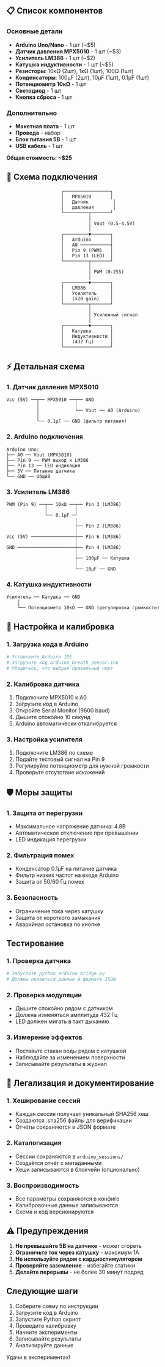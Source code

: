 
## 📋 Список компонентов

### Основные детали

- **Arduino Uno/Nano** - 1 шт (~$5)
- **Датчик давления MPX5010** - 1 шт (~$3)
- **Усилитель LM386** - 1 шт (~$2)
- **Катушка индуктивности** - 1 шт (~$5)
- **Резисторы**: 10кΩ (2шт), 1кΩ (1шт), 100Ω (1шт)
- **Конденсаторы**: 100µF (2шт), 10µF (1шт), 0.1µF (1шт)
- **Потенциометр 10кΩ** - 1 шт
- **Светодиод** - 1 шт
- **Кнопка сброса** - 1 шт

### Дополнительно

- **Макетная плата** - 1 шт
- **Провода** - набор
- **Блок питания 5В** - 1 шт
- **USB кабель** - 1 шт

**Общая стоимость: ~$25**

## 🔌 Схема подключения

```
                    ┌─────────────────┐
                    │   MPX5010       │
                    │   Датчик         │
                    │   давления       │
                    └─────────┬───────┘
                              │
                              │ Vout (0.5-4.5V)
                              │
                    ┌─────────▼───────┐
                    │   Arduino       │
                    │   A0 ───────────┤
                    │   Pin 9 (PWM)   │
                    │   Pin 13 (LED)  │
                    └─────────┬───────┘
                              │
                              │ PWM (0-255)
                              │
                    ┌─────────▼───────┐
                    │   LM386         │
                    │   Усилитель     │
                    │   (x20 gain)    │
                    └─────────┬───────┘
                              │
                              │ Усиленный сигнал
                              │
                    ┌─────────▼───────┐
                    │   Катушка       │
                    │   Индуктивности │
                    │   (432 Гц)      │
                    └─────────────────┘
```

## ⚡ Детальная схема

### 1. Датчик давления MPX5010

```
Vcc (5V) ──┬── MPX5010 ──┬── GND
           │             │
           │             └── Vout ── A0 (Arduino)
           │
           └── 0.1µF ── GND (фильтр питания)
```

### 2. Arduino подключения

```
Arduino Uno:
├── A0 ── Vout (MPX5010)
├── Pin 9 ── PWM выход к LM386
├── Pin 13 ── LED индикация
├── 5V ── Питание датчика
└── GND ── Общий
```

### 3. Усилитель LM386

```
PWM (Pin 9) ──┬── 10кΩ ──┬── Pin 3 (LM386)
              │          │
              └── 0.1µF ─┘
                         │
                         ├── Pin 2 (LM386)
                         │
Vcc (5V) ────────────────┼── Pin 6 (LM386)
                         │
GND ─────────────────────┼── Pin 4 (LM386)
                         │
                         ├── 100µF ── Катушка
                         │
                         └── 10µF ── GND
```

### 4. Катушка индуктивности

```
Усилитель ── Катушка ── GND
    │
    └── Потенциометр 10кΩ ── GND (регулировка громкости)
```

## 🔧 Настройка и калибровка

### 1. Загрузка кода в Arduino

```bash
# Установите Arduino IDE
# Загрузите код arduino_breath_sensor.ino
# Убедитесь, что выбран правильный порт
```

### 2. Калибровка датчика

1. Подключите MPX5010 к A0
2. Загрузите код в Arduino
3. Откройте Serial Monitor (9600 baud)
4. Дышите спокойно 10 секунд
5. Arduino автоматически откалибруется

### 3. Настройка усилителя

1. Подключите LM386 по схеме
2. Подайте тестовый сигнал на Pin 9
3. Регулируйте потенциометр для нужной громкости
4. Проверьте отсутствие искажений

## 🛡️ Меры защиты

### 1. Защита от перегрузки

- Максимальное напряжение датчика: 4.8В
- Автоматическое отключение при превышении
- LED индикация перегрузки

### 2. Фильтрация помех

- Конденсатор 0.1µF на питание датчика
- Фильтр низких частот на входе Arduino
- Защита от 50/60 Гц помех

### 3. Безопасность

- Ограничение тока через катушку
- Защита от короткого замыкания
- Аварийная остановка по кнопке

##  Тестирование

### 1. Проверка датчика

```python
# Запустите python_arduino_bridge.py
# Должны появиться данные в формате JSON
```

### 2. Проверка модуляции

- Дышите спокойно рядом с датчиком
- Должна изменяться амплитуда 432 Гц
- LED должен мигать в такт дыханию

### 3. Измерение эффектов

- Поставьте стакан воды рядом с катушкой
- Наблюдайте за изменением поверхности
- Записывайте результаты в журнал

## 🔐 Легализация и документирование

### 1. Хеширование сессий

- Каждая сессия получает уникальный SHA256 хеш
- Создаются .sha256 файлы для верификации
- Отчёты сохраняются в JSON формате

### 2. Каталогизация

- Сессии сохраняются в `arduino_sessions/`
- Создаётся отчёт с метаданными
- Хеши записываются в блокчейн (опционально)

### 3. Воспроизводимость

- Все параметры сохраняются в конфиге
- Калибровочные данные записываются
- Схема и код версионируются

## ⚠️ Предупреждения

1. **Не превышайте 5В на датчике** - может сгореть
2. **Ограничьте ток через катушку** - максимум 1А
3. **Не используйте рядом с кардиостимулятором**
4. **Проверяйте заземление** - избегайте статики
5. **Делайте перерывы** - не более 30 минут подряд

##  Следующие шаги

1. Соберите схему по инструкции
2. Загрузите код в Arduino
3. Запустите Python скрипт
4. Проведите калибровку
5. Начните эксперименты
6. Записывайте результаты
7. Анализируйте данные

Удачи в экспериментах!
